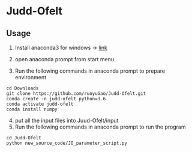 # Judd-Ofelt

## Usage
1. Install anaconda3 for windows → [link](https://www.anaconda.com/download#downloads)
2. open anaconda prompt from start menu

3. Run the following commands in anaconda prompt to prepare environment
```
cd Downloads
git clone https://github.com/ruoyuGao/Judd-Ofelt.git
conda create -n judd-ofelt python=3.6
conda activate judd-ofelt
conda install numpy
```
4. put all the input files into Juud-Ofelt/input
5. Run the following commands in anaconda prompt to run the program
```
cd Judd-Ofelt
python new_source_code/JO_parameter_script.py 
```